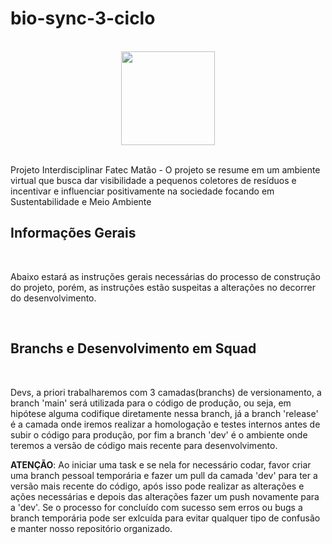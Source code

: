 # bio-sync-3-ciclo

<br>

<div align="center" > 
  <img src="https://private-user-images.githubusercontent.com/139777232/358278882-4ecb1f64-1fa6-423c-bccd-35a9b65048f7.png?jwt=eyJhbGciOiJIUzI1NiIsInR5cCI6IkpXVCJ9.eyJpc3MiOiJnaXRodWIuY29tIiwiYXVkIjoicmF3LmdpdGh1YnVzZXJjb250ZW50LmNvbSIsImtleSI6ImtleTUiLCJleHAiOjE3MjM3MzU3NDgsIm5iZiI6MTcyMzczNTQ0OCwicGF0aCI6Ii8xMzk3NzcyMzIvMzU4Mjc4ODgyLTRlY2IxZjY0LTFmYTYtNDIzYy1iY2NkLTM1YTliNjUwNDhmNy5wbmc_WC1BbXotQWxnb3JpdGhtPUFXUzQtSE1BQy1TSEEyNTYmWC1BbXotQ3JlZGVudGlhbD1BS0lBVkNPRFlMU0E1M1BRSzRaQSUyRjIwMjQwODE1JTJGdXMtZWFzdC0xJTJGczMlMkZhd3M0X3JlcXVlc3QmWC1BbXotRGF0ZT0yMDI0MDgxNVQxNTI0MDhaJlgtQW16LUV4cGlyZXM9MzAwJlgtQW16LVNpZ25hdHVyZT05YWQ1ZDJlY2Y4MzBhYzUzM2JmNjdkMDhhMzBiMjdmYTJhY2I3MzQ3YzQ0OTc0NDA5YjNhMGQzYzhiOTg5OWM2JlgtQW16LVNpZ25lZEhlYWRlcnM9aG9zdCZhY3Rvcl9pZD0wJmtleV9pZD0wJnJlcG9faWQ9MCJ9.T-UADYCw8DvhVK0N6Rx0-Vj9fLbl2Is9mER1Bmwi0tg" width="150px">
</div>

<br>

Projeto Interdisciplinar Fatec Matão - O projeto se resume em um ambiente virtual que busca dar visibilidade a pequenos coletores de resíduos e incentivar e influenciar positivamente na sociedade focando em Sustentabilidade e Meio Ambiente

## Informações Gerais

<br>

Abaixo estará as instruções gerais necessárias do processo de construção do projeto, porém, as instruções estão suspeitas a alterações no decorrer do desenvolvimento.

<br>

## Branchs e Desenvolvimento em Squad

<br>

Devs, a priori trabalharemos com 3 camadas(branchs) de versionamento, a branch 'main' será utilizada para o código de produção, ou seja, em hipótese alguma codifique diretamente nessa branch, já a branch 'release' é a camada onde iremos realizar a homologação e testes internos antes de subir o código para produção, por fim a branch 'dev' é o ambiente onde teremos a versão de código mais recente para desenvolvimento.

<strong>ATENÇÃO</strong>: Ao iniciar uma task e se nela for necessário codar, favor criar uma branch pessoal temporária e fazer um pull da camada 'dev' para ter a versão mais recente do código, após isso pode realizar as alterações e ações necessárias e depois das alterações fazer um push novamente para a 'dev'. Se o processo for concluído com sucesso sem erros ou bugs a branch temporária pode ser exlcuída para evitar qualquer tipo de confusão e manter nosso repositório organizado.
